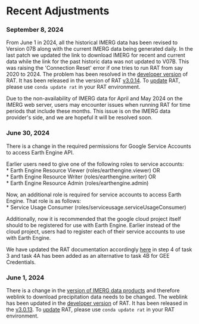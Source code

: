 # Recent Adjustments

### September 8, 2024
From June 1 in 2024, all the historical IMERG data has been revised to Version 07B along with the current IMERG data being generated daily. In the last patch we updated the link to download IMERG for recent and current data while the link for the past historic data was not updated to V07B. This was raising the 'Connection Reset' error if one tries to run RAT from say 2020 to 2024. The problem has been resolved in the [developer version](../../Development/DeveloperVersion/) of RAT. It has been released in the version of RAT [v3.0.14](../../Development/PatchNotes/#v3014). To [update](https://conda.io/projects/conda/en/latest/commands/update.html) RAT, please use `conda update rat` in your RAT environment. 

Due to the non-availability of IMERG data for April and May 2024 on the IMERG web server, users may encounter issues when running RAT for time periods that include these months. This issue is on the IMERG data provider's side, and we are hopeful it will be resolved soon.

### June 30, 2024
There is a change in the required permissions for Google Service Accounts to access Earth Engine API.  

Earlier users need to give one of the following roles to service accounts:  
    * Earth Engine Resource Viewer (roles/earthengine.viewer) OR  
    * Earth Engine Resource Writer (roles/earthengine.writer) OR  
    * Earth Engine Resource Admin (roles/earthengine.admin)  

Now, an additional role is required for service accounts to access Earth Engine. That role is as follows:  
    * Service Usage Consumer (roles/serviceusage.serviceUsageConsumer)

Additionally, now it is recommended that the google cloud project itself should to be registered for use with Earth Engine. Earlier instead of the cloud project, users had to register each of their service accounts to use with Earth Engine.  

We have updated the RAT documentation accordingly [here](../../QuickStart/GettingReady/#gee-credentials) in step 4 of task 3 and task 4A has been added as an alternative to task 4B for GEE Credentials.

### June 1, 2024
There is a change in the [version of IMERG data products](https://gpm.nasa.gov/data/news/imerg-v07b-early-and-late-run-begin-production) and therefore weblink to download precipitation data needs to be changed. The weblink has been updated in the [developer version](../../Development/DeveloperVersion/) of RAT. It has been released in the [v3.0.13](../../Development/PatchNotes/#v3013). To [update](https://conda.io/projects/conda/en/latest/commands/update.html) RAT, please use `conda update rat` in your RAT environment. 


